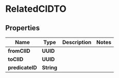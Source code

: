 

# RelatedCIDTO


## Properties

Name | Type | Description | Notes
------------ | ------------- | ------------- | -------------
**fromCIID** | **UUID** |  | 
**toCIID** | **UUID** |  | 
**predicateID** | **String** |  | 




